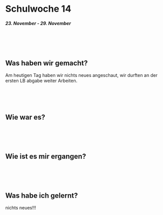 # Schulwoche 14
##### 23. November - 29. November

<br>
<br>
<br>


## Was haben wir gemacht?

Am heutigen Tag haben wir nichts neues angeschaut, wir durften an der ersten LB abgabe weiter Arbeiten.


<br>
<br>
<br>

## Wie war es?


<br>
<br>
<br>

## Wie ist es mir ergangen?

<br>
<br>
<br>

## Was habe ich gelernt?

nichts neues!!!
